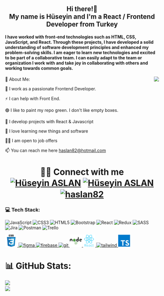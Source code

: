 <h2 align="center">Hi there!👋</br> My name is Hüseyin and I'm a React / Frontend Developer from Turkey</h2>
<h4> I have worked with front-end technologies such as HTML, CSS, JavaScript, and React. Through these projects, I have developed a solid understanding of software development principles and enhanced my problem-solving skills. I am eager to learn new technologies and excited to be part of a collaborative team. I can easily adapt to the team or organization I work with and take joy in collaborating with others and working towards common goals.</h4>

<img align="right" height="150" src="https://media1.tenor.com/m/2nKSTDDekOgAAAAC/coding-kira.gif"  />




<div align="left">
  💫 About Me:
 
🔭 I work as a passionate Frontend Developer.

⚡ I can help with Front End.

🟢 I like to paint my repo green. I don't like empty boxes.

🔮 I develop projects with React & Javascript

🤭 I love learning new things and software

🤝🏻 I am open to job offers

📫 You can reach me here haslan82@hotmail.com

</div>

<h1 align="center">🤝🏻 Connect with me</br> 
<a href="https://www.linkedin.com/in/h%C3%BCseyin-aslan-128519203/" target="blank"><img align="center" src="https://raw.githubusercontent.com/rahuldkjain/github-profile-readme-generator/master/src/images/icons/Social/linked-in-alt.svg" alt="Hüseyin ASLAN" height="30" width="40" /></a>
<a href="https://x.com/huseyinaslan82" target="blank"><img align="center" src="https://raw.githubusercontent.com/rahuldkjain/github-profile-readme-generator/master/src/images/icons/Social/twitter.svg" alt="Hüseyin ASLAN" height="30" width="40" /></a>
<a href="https://www.instagram.com/haslan82/" target="blank"><img align="center" src="https://raw.githubusercontent.com/rahuldkjain/github-profile-readme-generator/master/src/images/icons/Social/instagram.svg" alt="haslan82" height="30" width="40" /></a>
</h1>

### 💻 Tech Stack:
 ![JavaScript](https://img.shields.io/badge/javascript-%23323330.svg?style=for-the-badge&logo=javascript&logoColor=%23F7DF1E) ![CSS3](https://img.shields.io/badge/css3-%231572B6.svg?style=for-the-badge&logo=css3&logoColor=white) ![HTML5](https://img.shields.io/badge/html5-%23E34F26.svg?style=for-the-badge&logo=html5&logoColor=white) ![Bootstrap](https://img.shields.io/badge/bootstrap-%238511FA.svg?style=for-the-badge&logo=bootstrap&logoColor=white) ![React](https://img.shields.io/badge/react-%2320232a.svg?style=for-the-badge&logo=react&logoColor=%2361DAFB) ![Redux](https://img.shields.io/badge/redux-%23593d88.svg?style=for-the-badge&logo=redux&logoColor=white) ![SASS](https://img.shields.io/badge/SASS-hotpink.svg?style=for-the-badge&logo=SASS&logoColor=white)  ![Jira](https://img.shields.io/badge/jira-%230A0FFF.svg?style=for-the-badge&logo=jira&logoColor=white) ![Postman](https://img.shields.io/badge/Postman-FF6C37?style=for-the-badge&logo=postman&logoColor=white) ![Trello](https://img.shields.io/badge/Trello-%23026AA7.svg?style=for-the-badge&logo=Trello&logoColor=white)
 <p align="left"> <a href="https://www.w3schools.com/css/" target="_blank" rel="noreferrer"> <img src="https://raw.githubusercontent.com/devicons/devicon/master/icons/css3/css3-original-wordmark.svg" alt="css3" width="40" height="40"/> </a> <a href="https://www.figma.com/" target="_blank" rel="noreferrer"> <img src="https://www.vectorlogo.zone/logos/figma/figma-icon.svg" alt="figma" width="40" height="40"/> </a> <a href="https://firebase.google.com/" target="_blank" rel="noreferrer"> <img src="https://www.vectorlogo.zone/logos/firebase/firebase-icon.svg" alt="firebase" width="40" height="40"/> </a> <a href="https://git-scm.com/" target="_blank" rel="noreferrer"> <img src="https://www.vectorlogo.zone/logos/git-scm/git-scm-icon.svg" alt="git" width="40" height="40"/> </a>    <a href="https://nodejs.org" target="_blank" rel="noreferrer"> <img src="https://raw.githubusercontent.com/devicons/devicon/master/icons/nodejs/nodejs-original-wordmark.svg" alt="nodejs" width="40" height="40"/> </a> <a href="https://www.photoshop.com/en" target="_blank" rel="noreferrer">  <img src="https://raw.githubusercontent.com/devicons/devicon/master/icons/react/react-original-wordmark.svg" alt="react" width="40" height="40"/> </a> <a href="https://tailwindcss.com/" target="_blank" rel="noreferrer"> <img src="https://www.vectorlogo.zone/logos/tailwindcss/tailwindcss-icon.svg" alt="tailwind" width="40" height="40"/> </a> <a href="https://www.typescriptlang.org/" target="_blank" rel="noreferrer"> <img src="https://raw.githubusercontent.com/devicons/devicon/master/icons/typescript/typescript-original.svg" alt="typescript" width="40" height="40"/> </a>  </p>
 
 # 📊 GitHub Stats:
![](https://github-readme-streak-stats.herokuapp.com/?user=beyzaaakeser&theme=nightowl&hide_border=false)<br/>
![](https://github-readme-stats.vercel.app/api/top-langs/?username=beyzaaakeser&theme=nightowl&hide_border=false&include_all_commits=true&count_private=true&layout=compact)



